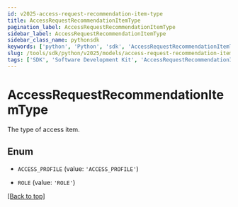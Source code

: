 ```yaml
---
id: v2025-access-request-recommendation-item-type
title: AccessRequestRecommendationItemType
pagination_label: AccessRequestRecommendationItemType
sidebar_label: AccessRequestRecommendationItemType
sidebar_class_name: pythonsdk
keywords: ['python', 'Python', 'sdk', 'AccessRequestRecommendationItemType', 'V2025AccessRequestRecommendationItemType'] 
slug: /tools/sdk/python/v2025/models/access-request-recommendation-item-type
tags: ['SDK', 'Software Development Kit', 'AccessRequestRecommendationItemType', 'V2025AccessRequestRecommendationItemType']
---
```


# AccessRequestRecommendationItemType

The type of access item.

## Enum

* `ACCESS_PROFILE` (value: `'ACCESS_PROFILE'`)

* `ROLE` (value: `'ROLE'`)

[[Back to top]](#) 

